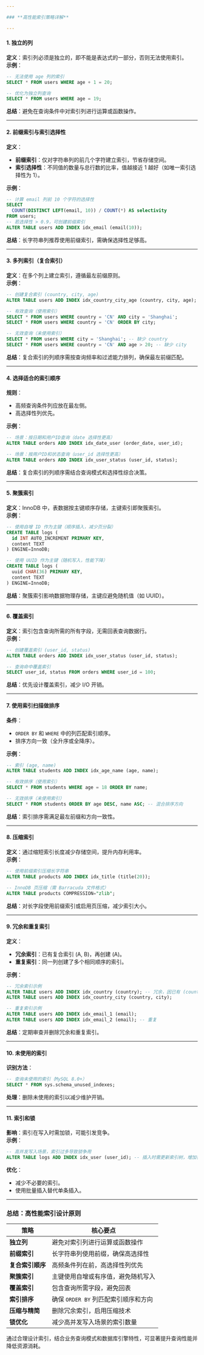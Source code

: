 ```yaml
---

### **高性能索引策略详解**

---
```


#### **1. 独立的列**
**定义**：索引列必须是独立的，即不能是表达式的一部分，否则无法使用索引。  
**示例**：  
```sql
-- 无法使用 age 列的索引
SELECT * FROM users WHERE age + 1 = 20;

-- 优化为独立列查询
SELECT * FROM users WHERE age = 19;
```
**总结**：避免在查询条件中对索引列进行运算或函数操作。

---

#### **2. 前缀索引与索引选择性**
**定义**：  
- **前缀索引**：仅对字符串列的前几个字符建立索引，节省存储空间。  
- **索引选择性**：不同值的数量与总行数的比率，值越接近 1 越好（如唯一索引选择性为 1）。  

**示例**：  
```sql
-- 计算 email 列前 10 个字符的选择性
SELECT 
  COUNT(DISTINCT LEFT(email, 10)) / COUNT(*) AS selectivity 
FROM users;
-- 若选择性 > 0.9，可创建前缀索引
ALTER TABLE users ADD INDEX idx_email (email(10));
```
**总结**：长字符串列推荐使用前缀索引，需确保选择性足够高。

---

#### **3. 多列索引（复合索引）**
**定义**：在多个列上建立索引，遵循最左前缀原则。  
**示例**：  
```sql
-- 创建复合索引 (country, city, age)
ALTER TABLE users ADD INDEX idx_country_city_age (country, city, age);

-- 有效查询（使用索引）
SELECT * FROM users WHERE country = 'CN' AND city = 'Shanghai';
SELECT * FROM users WHERE country = 'CN' ORDER BY city;

-- 无效查询（未使用索引）
SELECT * FROM users WHERE city = 'Shanghai'; -- 缺少 country
SELECT * FROM users WHERE country = 'CN' AND age > 20; -- 缺少 city
```
**总结**：复合索引的列顺序需按查询频率和过滤能力排列，确保最左前缀匹配。

---

#### **4. 选择适合的索引顺序**
**规则**：  
- 高频查询条件列应放在最左侧。  
- 高选择性列优先。  

**示例**：  
```sql
-- 场景：按日期和用户ID查询（date 选择性更高）
ALTER TABLE orders ADD INDEX idx_date_user (order_date, user_id);

-- 场景：按用户ID和状态查询（user_id 选择性更高）
ALTER TABLE orders ADD INDEX idx_user_status (user_id, status);
```
**总结**：复合索引的列顺序需结合查询模式和选择性综合决策。

---

#### **5. 聚簇索引**
**定义**：InnoDB 中，表数据按主键顺序存储，主键索引即聚簇索引。  
**示例**：  
```sql
-- 使用自增 ID 作为主键（顺序插入，减少页分裂）
CREATE TABLE logs (
  id INT AUTO_INCREMENT PRIMARY KEY,
  content TEXT
) ENGINE=InnoDB;

-- 使用 UUID 作为主键（随机写入，性能下降）
CREATE TABLE logs (
  uuid CHAR(36) PRIMARY KEY,
  content TEXT
) ENGINE=InnoDB;
```
**总结**：聚簇索引影响数据物理存储，主键应避免随机值（如 UUID）。

---

#### **6. 覆盖索引**
**定义**：索引包含查询所需的所有字段，无需回表查询数据行。  
**示例**：  
```sql
-- 创建覆盖索引 (user_id, status)
ALTER TABLE orders ADD INDEX idx_user_status (user_id, status);

-- 查询命中覆盖索引
SELECT user_id, status FROM orders WHERE user_id = 100;
```
**总结**：优先设计覆盖索引，减少 I/O 开销。

---

#### **7. 使用索引扫描做排序**
**条件**：  
- `ORDER BY` 和 `WHERE` 中的列匹配索引顺序。  
- 排序方向一致（全升序或全降序）。  

**示例**：  
```sql
-- 索引 (age, name)
ALTER TABLE students ADD INDEX idx_age_name (age, name);

-- 有效排序（使用索引）
SELECT * FROM students WHERE age = 18 ORDER BY name;

-- 无效排序（未使用索引）
SELECT * FROM students ORDER BY age DESC, name ASC; -- 混合排序方向
```
**总结**：索引排序需满足最左前缀和方向一致性。

---

#### **8. 压缩索引**
**定义**：通过缩短索引长度减少存储空间，提升内存利用率。  
**示例**：  
```sql
-- 使用前缀索引压缩长字符串
ALTER TABLE products ADD INDEX idx_title (title(20));

-- InnoDB 页压缩（需 Barracuda 文件格式）
ALTER TABLE products COMPRESSION="zlib";
```
**总结**：对长字段使用前缀索引或启用页压缩，减少索引大小。

---

#### **9. 冗余和重复索引**
**定义**：  
- **冗余索引**：已有复合索引 (A, B)，再创建 (A)。  
- **重复索引**：同一列创建了多个相同顺序的索引。  

**示例**：  
```sql
-- 冗余索引示例
ALTER TABLE users ADD INDEX idx_country (country); -- 冗余，因已有 (country, city)
ALTER TABLE users ADD INDEX idx_country_city (country, city);

-- 重复索引示例
ALTER TABLE users ADD INDEX idx_email_1 (email);
ALTER TABLE users ADD INDEX idx_email_2 (email); -- 重复
```
**总结**：定期审查并删除冗余和重复索引。

---

#### **10. 未使用的索引**
**识别方法**：  
```sql
-- 查询未使用的索引（MySQL 8.0+）
SELECT * FROM sys.schema_unused_indexes;
```
**处理**：删除未使用的索引以减少维护开销。  

---

#### **11. 索引和锁**
**影响**：索引在写入时需加锁，可能引发竞争。  
**示例**：  
```sql
-- 高并发写入场景，索引过多导致锁争用
ALTER TABLE logs ADD INDEX idx_user (user_id); -- 插入时需更新索引树，增加行锁竞争
```
**优化**：  
- 减少不必要的索引。  
- 使用批量插入替代单条插入。  

---

### **总结：高性能索引设计原则**
| 策略                | 核心要点                                                                 |
|---------------------|--------------------------------------------------------------------------|
| **独立列**          | 避免对索引列进行运算或函数操作                                           |
| **前缀索引**        | 长字符串列使用前缀，确保高选择性                                         |
| **复合索引顺序**    | 高频条件列在前，高选择性列优先                                           |
| **聚簇索引**        | 主键使用自增或有序值，避免随机写入                                       |
| **覆盖索引**        | 包含查询所需字段，避免回表                                               |
| **索引排序**        | 确保 `ORDER BY` 列匹配索引顺序和方向                                     |
| **压缩与精简**      | 删除冗余索引，启用压缩技术                                               |
| **锁优化**          | 减少高并发写入场景的索引数量                                             |

通过合理设计索引，结合业务查询模式和数据库引擎特性，可显著提升查询性能并降低资源消耗。

